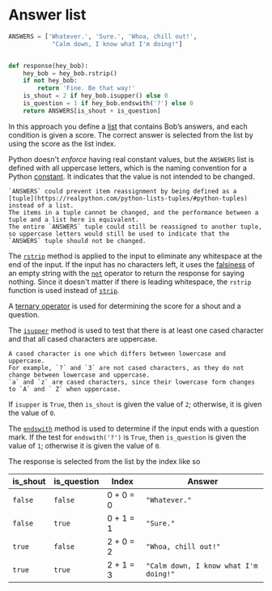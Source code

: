 # Answer list

```python
ANSWERS = ['Whatever.', 'Sure.', 'Whoa, chill out!',
            "Calm down, I know what I'm doing!"]


def response(hey_bob):
    hey_bob = hey_bob.rstrip()
    if not hey_bob:
        return 'Fine. Be that way!'
    is_shout = 2 if hey_bob.isupper() else 0
    is_question = 1 if hey_bob.endswith('?') else 0
    return ANSWERS[is_shout + is_question]

```

In this approach you define a [list][list] that contains Bob’s answers, and each condition is given a score.
The correct answer is selected from the list by using the score as the list index.

Python doesn't _enforce_ having real constant values,
but the `ANSWERS` list is defined with all uppercase letters, which is the naming convention for a Python [constant][const].
It indicates that the value is not intended to be changed.

~~~~exercism/note
`ANSWERS` could prevent item reassignment by being defined as a [tuple](https://realpython.com/python-lists-tuples/#python-tuples) instead of a list.
The items in a tuple cannot be changed, and the performance between a tuple and a list here is equivalent.
The entire `ANSWERS` tuple could still be reassigned to another tuple,
so uppercase letters would still be used to indicate that the `ANSWERS` tuple should not be changed.
~~~~

The [`rstrip`][rstrip] method is applied to the input to eliminate any whitespace at the end of the input.
If the input has no characters left, it uses the [falsiness][falsiness] of an empty string with the [`not`][not] operator to return the response for saying nothing.
Since it doesn't matter if there is leading whitespace, the `rstrip` function is used instead of [`strip`][strip].

A [ternary operator][ternary] is used for determining the score for a shout and a question.

The [`isupper`][isupper] method is used to test that there is at least one cased character and that all cased characters are uppercase.

~~~~exercism/note
A cased character is one which differs between lowercase and uppercase.
For example, `?` and `3` are not cased characters, as they do not change between lowercase and uppercase.
`a` and `z` are cased characters, since their lowercase form changes to `A` and ` Z` when uppercase.
~~~~

If `isupper` is `True`, then `is_shout` is given the value of `2`; otherwise, it is given the value of `0`.

The [`endswith`][endswith] method is used to determine if the input ends with a question mark.
If the test for `endswith('?')` is `True`, then `is_question` is given the value of `1`; otherwise it is given the value of `0`.


The response is selected from the list by the index like so

| is_shout | is_question | Index     | Answer                                |
| -------- | ----------- | --------- | ------------------------------------- |
| `false`  | `false`     | 0 + 0 = 0 | `"Whatever."`                         |
| `false`  | `true`      | 0 + 1 = 1 | `"Sure."`                             |
| `true`   | `false`     | 2 + 0 = 2 | `"Whoa, chill out!"`                  |
| `true`   | `true`      | 2 + 1 = 3 | `"Calm down, I know what I'm doing!"` |


[list]: https://docs.python.org/3/library/stdtypes.html?highlight=list#list
[const]: https://realpython.com/python-constants/
[rstrip]: https://docs.python.org/3/library/stdtypes.html?highlight=rstrip#str.rstrip
[falsiness]: https://www.pythontutorial.net/python-basics/python-boolean/
[not]: https://docs.python.org/3/reference/expressions.html#not
[strip]: https://docs.python.org/3/library/stdtypes.html?highlight=strip#str.strip
[ternary]: https://www.pythontutorial.net/python-basics/python-ternary-operator/
[isupper]: https://docs.python.org/3/library/stdtypes.html?highlight=isupper#str.isupper
[endswith]: https://docs.python.org/3/library/stdtypes.html?highlight=endswith#str.endswith
